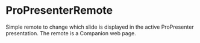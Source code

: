 # ProPresenterRemote
Simple remote to change which slide is displayed in the active ProPresenter presentation.  The remote is a Companion web page.
